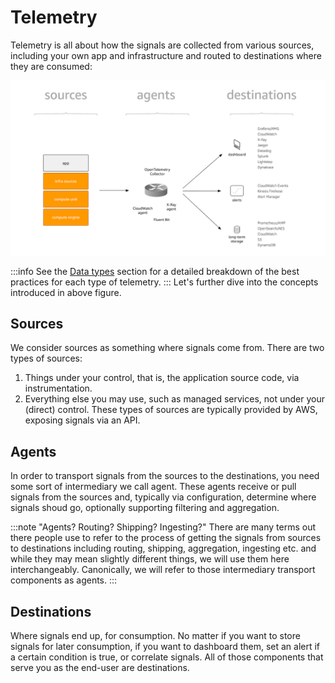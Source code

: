# Telemetry

Telemetry is all about how the signals are collected from various sources,
including your own app and infrastructure and routed to destinations where
they are consumed:

![telemetry concept](images/telemetry.png)

:::info
    See the [Data types](../signals/logs) section for a detailed breakdown of the best practices for each type of telemetry.
:::
Let's further dive into the concepts introduced in above figure.

## Sources

We consider sources as something where signals come from. There are two types of sources:

1. Things under your control, that is, the application source code, via instrumentation.
1. Everything else you may use, such as managed services, not under your (direct) control.
   These types of sources are typically provided by AWS, exposing signals via an API.

## Agents

In order to transport signals from the sources to the destinations, you need
some sort of intermediary we call agent. These agents receive or pull signals 
from the sources and, typically via configuration, determine where signals 
shoud go, optionally supporting filtering and aggregation.

:::note
    "Agents? Routing? Shipping? Ingesting?"
    There are many terms out there people use to refer to the process of
    getting the signals from sources to destinations including routing,
    shipping, aggregation, ingesting etc. and while they may mean slightly 
    different things, we will use them here interchangeably. Canonically, 
	we will refer to those intermediary transport components as agents.
:::

## Destinations

Where signals end up, for consumption. No matter if you want to store signals
for later consumption, if you want to dashboard them, set an alert if a certain
condition is true, or correlate signals. All of those components that serve
you as the end-user are destinations.
